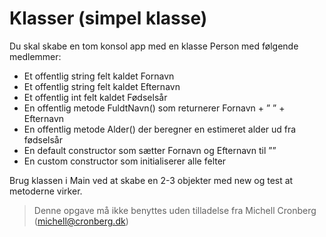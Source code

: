 ﻿# Klasser (simpel klasse)

Du skal skabe en tom konsol app med en klasse Person med følgende medlemmer:
- Et offentlig string felt kaldet Fornavn
- Et offentlig string felt kaldet Efternavn
- Et offentlig int felt kaldet Fødselsår
- En offentlig metode FuldtNavn() som returnerer Fornavn + ” ” + Efternavn
- En offentlig metode Alder() der beregner en estimeret alder ud fra fødselsår
- En default constructor som sætter Fornavn og Efternavn til ””
- En custom constructor som initialiserer alle felter

Brug klassen i Main ved at skabe en 2-3 objekter med new og test at metoderne virker.



<!-- footerstart -->
> Denne opgave må ikke benyttes uden tilladelse fra Michell Cronberg (michell@cronberg.dk)
<!-- footerslut -->